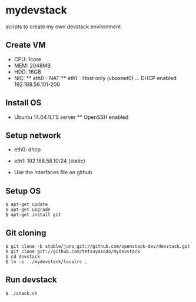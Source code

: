 mydevstack
==========
scripts to create my own devstack environment

Create VM
---------
* CPU: 1core
* MEM: 2048MB
* HDD: 16GB
* NIC:
** eth0 - NAT
** eth1 - Host only (vboxnet0) ... DHCP enabled 192.168.56.101-200

Install OS
----------
* Ubuntu 14.04.1LTS server
** OpenSSH enabled

Setup network
-------------
* eth0: dhcp
* eth1: 192.168.56.10/24 (static)

* Use the interfaces file on github

Setup OS
--------
```
$ apt-get update
$ apt-get upgrade
$ apt-get install git
```

Git cloning
-----------
```
$ git clone -b stable/juno git://github.com/openstack-dev/devstack.git
$ git clone git://github.com/tetsuyasodo/mydevstack
$ cd devstack
$ ln -s ../mydevstack/localrc .
```

Run devstack
------------
```
$ ./stack.sh
```


